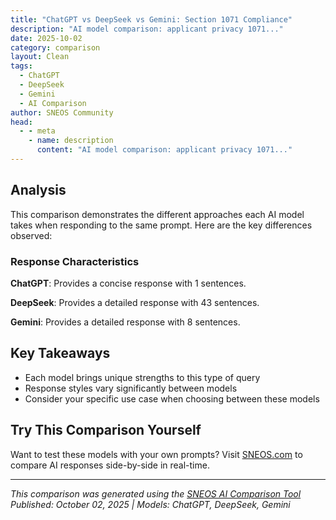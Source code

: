 ```yaml
---
title: "ChatGPT vs DeepSeek vs Gemini: Section 1071 Compliance"
description: "AI model comparison: applicant privacy 1071..."
date: 2025-10-02
category: comparison
layout: Clean
tags:
  - ChatGPT
  - DeepSeek
  - Gemini
  - AI Comparison
author: SNEOS Community
head:
  - - meta
    - name: description
      content: "AI model comparison: applicant privacy 1071..."
---
```


<ChatComparison
  title="ChatGPT vs DeepSeek vs Gemini: Section 1071 Compliance"
  prompt="applicant privacy 1071"
  :responses='{
    "ChatGPT": "Error calling OpenAI API.",
    "DeepSeek": "Of course. This is an important topic for anyone applying for a business or commercial loan in the United States.\n\nThe term **\u0022Applicant Privacy 1071\u0022** refers to the privacy and data security provisions embedded in the **implementation of Section 1071 of the Dodd-Frank Wall Street Reform and Consumer Protection Act.**\n\nHere\u2019s a breakdown of what it means, why it exists, and what it means for you as a loan applicant.\n\n### What is Section 1071?\n\nIn simple terms, Section 1071 is a law that requires financial institutions to **collect and report data about the small business credit applications they receive**. The primary goal is to:\n\n*   **Promote Fair Lending:** Shine a light on lending practices to see if there is discrimination against minority-owned, women-owned, and other small businesses.\n*   **Increase Transparency:** Provide the public and regulators with data to understand where small business loans are being made and to whom.\n\nThe rule is implemented and enforced by the **Consumer Financial Protection Bureau (CFPB)**.\n\n### The \u0022Privacy\u0022 Concern in 1071\n\nBecause lenders are now required to collect and report sensitive data about a business and its owners, significant privacy concerns arise. The \u0022Applicant Privacy 1071\u0022 framework is the set of rules and procedures designed to protect that sensitive information.\n\n**What kind of sensitive data is collected?**\n\nFor each small business loan application, lenders must collect and report:\n*   **Business Demographic Data:** Whether the business is minority-owned, women-owned, LGBTQI\u002B-owned, etc.\n*   **Principal Owner Demographic Data:** The race, ethnicity, and sex of the business\u0027s principal owners.\n*   **Geographic Data:** The census tract where the business is located.\n*   **Loan Data:** The amount and type of credit applied for, the action taken (approved/denied), the pricing, etc.\n\n### How Your Privacy is Protected Under 1071\n\nThe CFPB\u0027s rule has specific, mandatory provisions to protect applicant data:\n\n1.  **Firewall of Data:** The demographic information (race, ethnicity, sex, etc.) collected for a 1071 application is **strictly prohibited** from being used in the credit decision-making process. The loan officer evaluating your application should not have access to this data.\n2.  **Notice and Opportunity:** Before collecting this demographic data, the lender must:\n    *   Provide a **Notice** to the applicant explaining that the collection is for government monitoring purposes.\n    *   Inform the applicant that providing the information is **optional**.\n    *   Assure the applicant that the information will be kept **confidential** and not used negatively.\n3.  **Data Safeguarding at the Lender:** Financial institutions are required to have policies and procedures to keep this demographic data separate from the application underwriting file and to protect it with appropriate data security measures.\n4.  **Public Data is Heavily Modified:** When the CFPB eventually publishes the 1071 data for public use, it will be **\u0022modified\u0022** to protect your identity. The CFPB will:\n    *   **Remove or Obscure Personal Identifiers:** Your name, address, tax ID, etc., will be removed.\n    *   **Mask Precise Data:** Exact loan amounts may be presented in ranges, and precise geographic data may be generalized to a larger area to prevent the identification of individual businesses.\n\n### What This Means for You as an Applicant\n\n*   **You will be asked personal questions.** When you apply for a small business loan from a covered lender, you will likely see a form asking about the ownership demographics of your business.\n*   **You have a choice.** You are not legally required to provide this demographic information. The form should clearly state that it is voluntary.\n*   **Your information is protected by law.** The lender cannot legally use your demographic responses to deny you credit or set your loan terms. They are required to build a \u0022firewall\u0022 between this data and the loan decision team.\n*   **The goal is beneficial.** While it may feel intrusive, the ultimate purpose is to ensure a fair and equitable lending market for all small businesses.\n\n### Key Takeaway\n\n**\u0022Applicant Privacy 1071\u0022** is the system of legal and procedural safeguards that ensure the sensitive demographic data you provide on a small business loan application is collected responsibly, kept confidential by the lender, and anonymized before any public release, all while being used to combat lending discrimination.\n\nFor the most authoritative information, you can always refer to the **CFPB\u0027s official website** and its resources on Section 1071.",
    "Gemini": "Applicant privacy in the context of HMDA (Home Mortgage Disclosure Act) 1071 refers to the need to protect the confidentiality of applicants when collecting and reporting data related to small business lending. Section 1071 of the Dodd-Frank Act mandates that financial institutions collect and report data about their small business lending activities.  This data includes demographic information about the applicant, loan terms, and creditworthiness.  Here\u0027s a breakdown of the key considerations:\n\n*   **Data Collection:** Financial institutions must collect a substantial amount of data, which could potentially be used to identify individual applicants if not handled properly.\n*   **Data Reporting:** The reported data is made public, raising concerns about potential privacy breaches.\n*   **Redaction and Anonymization:**  The CFPB (Consumer Financial Protection Bureau) has implemented measures to protect applicant privacy, including redaction and anonymization techniques, to remove or mask personally identifiable information (PII) from the publicly available data.\n*   **Data Security:**  Financial institutions must have robust data security measures in place to protect the collected data from unauthorized access or disclosure.\n*   **Legal Compliance:** Compliance with 1071 includes adhering to privacy regulations and implementing policies and procedures to safeguard applicant information."
  }'
  published-date="13:33"
/>

## Analysis

This comparison demonstrates the different approaches each AI model takes when responding to the same prompt. Here are the key differences observed:

### Response Characteristics

**ChatGPT**: Provides a concise response with 1 sentences. 

**DeepSeek**: Provides a detailed response with 43 sentences. 

**Gemini**: Provides a detailed response with 8 sentences. 

## Key Takeaways

- Each model brings unique strengths to this type of query
- Response styles vary significantly between models
- Consider your specific use case when choosing between these models

## Try This Comparison Yourself

Want to test these models with your own prompts? Visit [SNEOS.com](https://sneos.com) to compare AI responses side-by-side in real-time.

---

*This comparison was generated using the [SNEOS AI Comparison Tool](https://sneos.com)*
*Published: October 02, 2025 | Models: ChatGPT, DeepSeek, Gemini*
